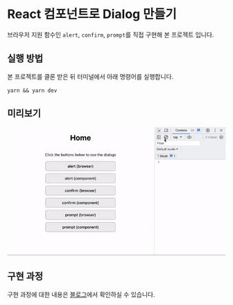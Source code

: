 # React 컴포넌트로 Dialog 만들기

브라우저 지원 함수인 `alert`, `confirm`, `prompt`를 직접 구현해 본 프로젝트 입니다.

## 실행 방법

본 프로젝트를 클론 받은 뒤 터미널에서 아래 명령어를 실행합니다.

```shell
yarn && yarn dev
```

## 미리보기

<img src='./images/confirm-test.gif' alt='preview-gif' width='700px'/>

## 구현 과정

구현 과정에 대한 내용은 [블로그](https://velog.io/@foreknowledge/React-%EC%BB%B4%ED%8F%AC%EB%84%8C%ED%8A%B8%EB%A1%9C-alert-confirm-prompt-%EA%B5%AC%ED%98%84%ED%95%98%EA%B8%B0)에서 확인하실 수 있습니다.
